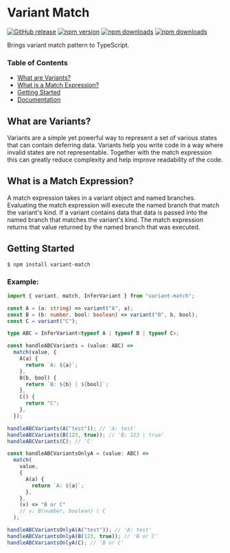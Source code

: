# Variant Match

[![GitHub release](https://img.shields.io/github/release/Mike96angelo/variant-match.svg?maxAge=21600)](https://github.com/Mike96Angelo/variant-match)
[![npm version](https://img.shields.io/npm/v/variant-match.svg?maxAge=21600)](https://www.npmjs.com/package/variant-match)
[![npm downloads](https://img.shields.io/npm/dm/variant-match.svg?maxAge=604800)](https://www.npmjs.com/package/variant-match)
[![npm downloads](https://img.shields.io/npm/dt/variant-match.svg?maxAge=604800)](https://www.npmjs.com/package/variant-match)

Brings variant match pattern to TypeScript.

### Table of Contents

- [What are Variants?](#what-are-variants)
- [What is a Match Expression?](#what-is-a-match-expression)
- [Getting Started](#getting-started)
- [Documentation](/docs/variant.md)

## What are Variants?

Variants are a simple yet powerful way to represent a set of various states that can contain deferring data. Variants help you write code in a way where invalid states are not representable. Together with the match expression this can greatly reduce complexity and help improve readability of the code.

## What is a Match Expression?

A match expression takes in a variant object and named branches. Evaluating the match expression will execute the named branch that match the variant's kind. If a variant contains data that data is passed into the named branch that matches the variant's kind. The match expression returns that value returned by the named branch that was executed.

## Getting Started

```
$ npm install variant-match
```

### Example:

```ts
import { variant, match, InferVariant } from "variant-match";

const A = (a: string) => variant("A", a);
const B = (b: number, bool: boolean) => variant("B", b, bool);
const C = variant("C");

type ABC = InferVariant<typeof A | typeof B | typeof C>;

const handleABCVariants = (value: ABC) =>
  match(value, {
    A(a) {
      return `A: ${a}`;
    },
    B(b, bool) {
      return `B: ${b} | ${bool}`;
    },
    C() {
      return "C";
    },
  });

handleABCVariants(A("test")); // 'A: test'
handleABCVariants(B(123, true)); // 'B: 123 | true'
handleABCVariants(C); // 'C'

const handleABCVariantsOnlyA = (value: ABC) =>
  match(
    value,
    {
      A(a) {
        return `A: ${a}`;
      },
    },
    (v) => "B or C"
    // v: B(number, boolean) | C
  );

handleABCVariantsOnlyA(A("test")); // 'A: test'
handleABCVariantsOnlyA(B(123, true)); // 'B or C'
handleABCVariantsOnlyA(C); // 'B or C'
```
